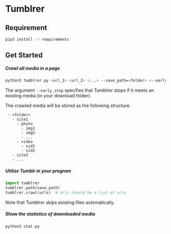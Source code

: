 # Tumblrer


## Requirement

```bash
pip3 install -r requirements
```


## Get Started

##### Crawl all media in a page

```bash
python3 tumblrer.py <url_1> <url_2> <...> --save_path=<folder> <--early_stop>
```

The argument `--early_stop` specifies that Tumblrer stops if it meets an existing media (in your download folder).

The crawled media will be stored as the following structure.

```
 - <folder>
   - site1
     - photo
       - img1
       - img2
       - ...
     - video
       - vid1
       - vid2
   - site2
   - ...
```

##### Utilize Tumblr in your program

```python
import tumblrer
tumblrer.path(save_path)
tumblrer.crawl(urls)  # urls should be a list of urls
```

Note that Tumblrer skips existing files automatically.

##### Show the statistics of downloaded media

```bash
python3 stat.py
```